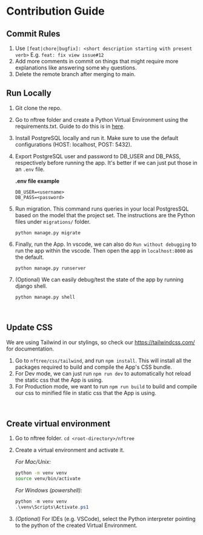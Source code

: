 # Contribution Guide

## Commit Rules
1. Use `[feat|chore|bugfix]: <short description starting with present verb>`
	E.g. `feat: fix view issue#12`
2. Add more comments in commit on things that might require more explanations like answering some `Why` questions.
3. Delete the remote branch after merging to main.



## Run Locally
1. Git clone the repo.
2. Go to nftree folder and create a Python Virtual Environment using the requirements.txt. Guide to do this is in [here](#create-virtual-environment).
3. Install PostgreSQL locally and run it. Make sure to use the default configurations (HOST: localhost, POST: 5432).
4. Export PostgreSQL user and password to DB_USER and DB_PASS, respectively before running the app. It's better if we can just put those in an ```.env``` file.

	**.env file example**
	```env
	DB_USER=<username>
	DB_PASS=<password>
	```
5. Run migration. This command runs queries in your local PostgresSQL based on the model that the project set. The instructions are the Python files under ```migrations/``` folder.
	```
	python manage.py migrate
	```
6. Finally, run the App. In vscode, we can also do ```Run without debugging``` to run the app within the vscode. Then open the app in ```localhost:8000``` as the default. 
	```
	python manage.py runserver
	```
7. (Optional) We can easily debug/test the state of the app by running django shell.
	```
	python manage.py shell
	```

<br>

## Update CSS
We are using Tailwind in our stylings, so check our https://tailwindcss.com/ for documentation.

1. Go to ```nftree/css/tailwind```, and run ```npm install```. This will install all the packages required to build and compile the App's CSS bundle.
2. For Dev mode, we can just run ```npm run dev``` to automatically hot reload the static css that the App is using.
3. For Production mode, we want to run ```npm run build``` to build and compile our css to minified file in static css that the App is using.

<br>

## Create virtual environment
1. Go to nftree folder. ```cd <root-directory>/nftree```
2. Create a virtual environment and activate it.

	*For Mac/Unix:*
	```sh
	python -m venv venv
	source venv/bin/activate
	```

	*For Windows (powershell):*
	```powershell
	python -m venv venv
	.\venv\Scripts\Activate.ps1
	```

3. *(Optional)* For IDEs (e.g. VSCode), select the Python interpreter pointing to the python of the created Virtual Environment.